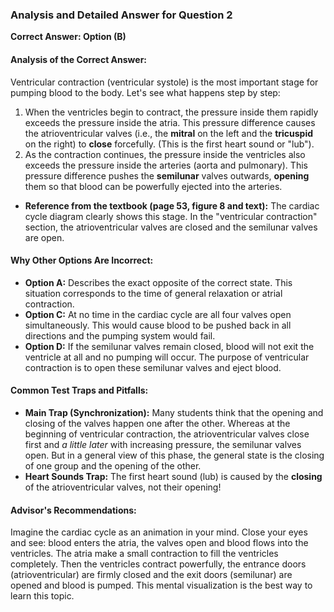 ### **Analysis and Detailed Answer for Question 2**

**Correct Answer: Option (B)**

#### **Analysis of the Correct Answer:**
Ventricular contraction (ventricular systole) is the most important stage for pumping blood to the body. Let's see what happens step by step:
1.  When the ventricles begin to contract, the pressure inside them rapidly exceeds the pressure inside the atria. This pressure difference causes the atrioventricular valves (i.e., the **mitral** on the left and the **tricuspid** on the right) to **close** forcefully. (This is the first heart sound or "lub").
2.  As the contraction continues, the pressure inside the ventricles also exceeds the pressure inside the arteries (aorta and pulmonary). This pressure difference pushes the **semilunar** valves outwards, **opening** them so that blood can be powerfully ejected into the arteries.

*   **Reference from the textbook (page 53, figure 8 and text):** The cardiac cycle diagram clearly shows this stage. In the "ventricular contraction" section, the atrioventricular valves are closed and the semilunar valves are open.

#### **Why Other Options Are Incorrect:**
*   **Option A:** Describes the exact opposite of the correct state. This situation corresponds to the time of general relaxation or atrial contraction.
*   **Option C:** At no time in the cardiac cycle are all four valves open simultaneously. This would cause blood to be pushed back in all directions and the pumping system would fail.
*   **Option D:** If the semilunar valves remain closed, blood will not exit the ventricle at all and no pumping will occur. The purpose of ventricular contraction is to open these semilunar valves and eject blood.

#### **Common Test Traps and Pitfalls:**
*   **Main Trap (Synchronization):** Many students think that the opening and closing of the valves happen one after the other. Whereas at the beginning of ventricular contraction, the atrioventricular valves close first and *a little later* with increasing pressure, the semilunar valves open. But in a general view of this phase, the general state is the closing of one group and the opening of the other.
*   **Heart Sounds Trap:** The first heart sound (lub) is caused by the **closing** of the atrioventricular valves, not their opening!

#### **Advisor's Recommendations:**
Imagine the cardiac cycle as an animation in your mind. Close your eyes and see: blood enters the atria, the valves open and blood flows into the ventricles. The atria make a small contraction to fill the ventricles completely. Then the ventricles contract powerfully, the entrance doors (atrioventricular) are firmly closed and the exit doors (semilunar) are opened and blood is pumped. This mental visualization is the best way to learn this topic.